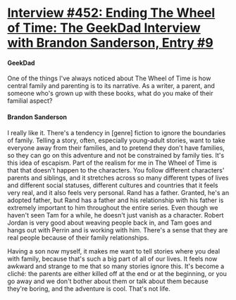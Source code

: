 # [Interview #452: Ending The Wheel of Time: The GeekDad Interview with Brandon Sanderson, Entry #9](https://www.theoryland.com/intvmain.php?i=452#9)

#### GeekDad

One of the things I've always noticed about The Wheel of Time is how central family and parenting is to its narrative. As a writer, a parent, and someone who's grown up with these books, what do you make of their familial aspect?

#### Brandon Sanderson

I really like it. There's a tendency in [genre] fiction to ignore the boundaries of family. Telling a story, often, especially young-adult stories, want to take everyone away from their families, and to pretend they don't have families, so they can go on this adventure and not be constrained by family ties. It's this idea of escapism. Part of the realism for me in The Wheel of Time is that that doesn't happen to the characters. You follow different characters' parents and siblings, and it stretches across so many different types of lives and different social statuses, different cultures and countries that it feels very real, and it also feels very personal. Rand has a father. Granted, he's an adopted father, but Rand has a father and his relationship with his father is extremely important to him throughout the entire series. Even though we haven't seen Tam for a while, he doesn't just vanish as a character. Robert Jordan is very good about weaving people back in, and Tam goes and hangs out with Perrin and is working with him. There's a sense that they are real people because of their family relationships.

Having a son now myself, it makes me want to tell stories where you deal with family, because that's such a big part of all of our lives. It feels now awkward and strange to me that so many stories ignore this. It's become a cliché: the parents are either killed off at the end or at the beginning, or you go away and we don't bother about them or talk about them because they're boring, and the adventure is cool. That's not life.

